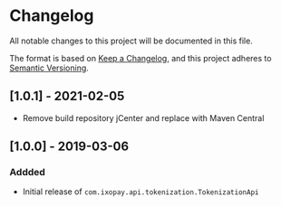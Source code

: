 # Changelog
All notable changes to this project will be documented in this file.

The format is based on [Keep a Changelog](https://keepachangelog.com/en/1.0.0/),
and this project adheres to [Semantic Versioning](https://semver.org/spec/v2.0.0.html).

## [1.0.1] - 2021-02-05
- Remove build repository jCenter and replace with Maven Central

## [1.0.0] - 2019-03-06
### Addded
- Initial release of `com.ixopay.api.tokenization.TokenizationApi`